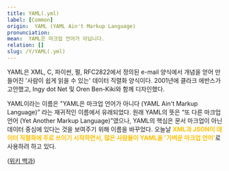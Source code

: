 ```yaml
---
title: YAML(.yml)
label: [Common]
origin:  YAML (YAML Ain't Markup Language)
pronunciation: 
mean:  YAML은 마크업 언어가 아닙니다.
relation: []
slug: /Y/YAML(.yml)
---
```


<content>

<p>YAML은 XML, C, 파이썬, 펄, RFC2822에서 정의된 e-mail 양식에서 개념을 얻어 만들어진 '사람이 쉽게 읽을 수 있는' 데이터 직렬화 양식이다. 2001년에 클라크 에반스가 고안했고, Ingy dot Net 및 Oren Ben-Kiki와 함께 디자인했다.</p>
<p>YAML이라는 이름은 "YAML은 마크업 언어가 아니다 (YAML Ain't Markup Language)” 라는 재귀적인 이름에서 유래되었다. 원래 YAML의 뜻은 “또 다른 마크업 언어 (Yet Another Markup Language)”였으나, YAML의 핵심은 문서 마크업이 아닌 데이터 중심에 있다는 것을 보여주기 위해 이름을 바꾸었다. 오늘날 <span style="color:#FFBF00; font-weight:bold;">XML과 JSON이 데이터 직렬화에 주로 쓰이기 시작하면서, 많은 사람들이 YAML을 '가벼운 마크업 언어'</span>로 사용하려 하고 있다.</p>
<p>(<a href="https://en.wikipedia.org/wiki/YAML">위키 백과</a>)</p>

</content>
